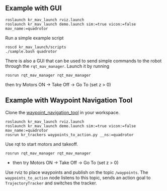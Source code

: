 ## Example with GUI
```
roslaunch kr_mav_launch rviz.launch
roslaunch kr_mav_launch demo.launch sim:=true vicon:=false mav_name:=quadrotor
```

Run a simple example script
```
roscd kr_mav_launch/scripts
./sample.bash quadrotor
```

There is also a GUI that can be used to send simple commands to the robot through the `rqt_mav_manager`. Launch it by running
```
rosrun rqt_mav_manager rqt_mav_manager
```
then try Motors ON -> Take Off -> Go To (set z > 0)

## Example with Waypoint Navigation Tool

Clone the [waypoint_navigation_tool](https://github.com/KumarRobotics/waypoint_navigation_plugin) in your workspace.

```
roslaunch kr_mav_launch rviz.launch
roslaunch kr_mav_launch demo.launch sim:=true vicon:=false mav_name:=quadrotor
rosrun kr_trackers waypoints_to_action.py __ns:=quadrotor
```

Use rqt to start motors and takeoff.
```
rosrun rqt_mav_manager rqt_mav_manager
```
 * then try Motors ON -> Take Off -> Go To (set z > 0)

Use rviz to place waypoints and publish on the topic `/waypoints`. The `waypoints_to_action` node listens to this topic, sends an action goal to `TrajectoryTracker` and switches the tracker.
